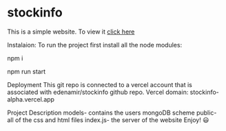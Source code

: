 # stockinfo
This is a simple website. To view it [click here](https://stockinfo-alpha.vercel.app/)

Instalaion:
To run the project first install all the node modules:

npm i

npm run start

Deployment
This git repo is connected to a vercel account that is associated with edenamir/stockinfo github repo. Vercel domain: stockinfo-alpha.vercel.app

Project Description
models- contains the users mongoDB scheme
public- all of the css and html files
index.js- the server of the website
Enjoy! 😃

